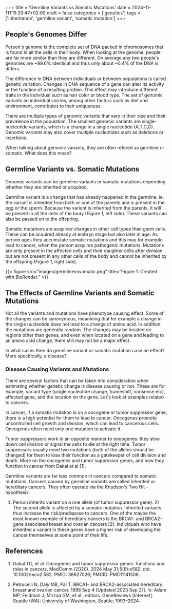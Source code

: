 +++
title = 'Germline Variants vs Somatic Mutations'
date = 2024-11-11T15:33:47+02:00
draft = false
categories = ['genetics']
tags = ['inheritance', 'germline variant', 'somatic mutation']
+++

## People's Genomes Differ

Person's genome is the complete set of DNA packed in chromosomes that is found in all the cells in their body.
When looking at the genome, people are far more similar than they are different. On average any two
people's genomes are ~99.6% identical and thus only about ~0.4% of the DNA is differs.

The difference in DNA between individuals or between populations is called genetic variation. 
Changes in DNA sequence of a gene can alter its activity or the function of a resulting protein.
This effect may introduce different traits in the individual such as hair color or blood type. 
The set of genomic variants an individual carries, among other factors such as diet and environment,
contributes to their uniqueness. 

There are multiple types of genomic variants that vary in their size and their prevalence in the population.
The smallest genomic variants are single-nucleotide variants, which is a change in a single nucleotide (A,T,C,G).
Genomic variants may also cover multiple nucleotides such as deletions or insertions.

When talking about genomic variants, they are often refered as germline or somatic. What does this mean?


## Germline Variants vs. Somatic Mutations

Genomic variants can be germline variants or somatic mutations depending whether they are inherited or acquired.

Germline variant is a change that has already happened in the germline, ie. the variant is inherited from 
both or one of the parents and is present in the egg or the sperm. 
Because the variant is inherited from the parents, it will be present in all the cells of the body 
(Figure 1, left side).
These variants can also be passed on to the offspring.


Somatic mutations are acquired changes in other cell types than germ cells. These can be acquired already 
at embryo stage but also later in age. As person ages they accumulate somatic mutations and this may for 
example lead to cancer, when the person acquires pathogenic mutations. Mutations are only present in the 
affected cells and their daughter cells after division but are not present in any other cells of the body
 and cannot be inherited by the offspring (Figure 1, right side).

{{< figure src="images/germlinevssomatic.png" title="Figure 1. Created with BioRender." >}}

## The Effects of Germline Variants and Somatic Mutations

Not all the variants and mutations have phenotype causing effect. Some of the changes can be synonymous, 
meanining that for example a change in the single nucleotide does not lead to a change of amino acid. 
In addition, the mutations are generally random. The changes may be located  on regions other than genes,
 and even when located on a gene and leading to an amino acid change, there still may not be a major effect.


In what cases then do germline variant or somatic mutation case an effect? More specifically, a disease?


### Disease Causing Variants and Mutations

There are several factors that can be taken into consideration when estimating whether genetic change is
 disease causing or not. These are for example, variant type (single nucleotide change, frameshift,
 nonsense etc), affected gene, and the location on the gene. Let's look at examples related to cancers.

In cancer, if a somatic mutation is on a oncogene or tumor suppressor gene, there is a high
potential for them to lead to cancer. Oncogenes promote uncontrolled cell growth and division, which can lead 
to cancerous cells. Oncogenes often need only one mutation to activate it. 

Tumor suppressors work in an opposite manner to oncogenes: they slow down cell division or signal the cells to 
die at the right time. Tumor suppressors usually need two mutations (both of the alleles should be changed) 
for them to lose their function as a gatekeeper of cell division and death. More on the oncogenes and tumor
suppressor genes, and how they function in cancer from Dakal et al [1]. 

Germline variants are far less common in cancers compared to somatic mutations. Cancers caused by germline
variants are called inherited or hereditary cancers. They often operate via the Knudson's Two Hit -hypothesis:
1) Person inherits variant on a one allele (of tumor suppressor gene). 2) The second allele is affected
by a somatic mutation. Inherited variants thus increase the risk/predispose to cancers. One of the maybe the 
most known example of hereditary cancers is the BRCA1- and BRCA2-gene associated breast and ovarian cancers [2]. 
Individuals who have inherited a variant in these genes have a higher risk of developing the cancer themselves
at some point of their life.


## References

1. Dakal TC, et al.  Oncogenes and tumor suppressor genes: functions and roles in cancers. 
MedComm (2020). 2024 May 31;5(6):e582. doi: 10.1002/mco2.582. PMID: 38827026; PMCID: PMC11141506.

2. Petrucelli N, Daly MB, Pal T. BRCA1- and BRCA2-associated hereditary breast and ovarian cancer.
 1998 Sep 4 [Updated 2023 Sep 21]. In: Adam MP, Feldman J, Mirzaa GM, et al., editors. 
GeneReviews [Internet]. Seattle (WA): University of Washington, Seattle; 1993–2024.
